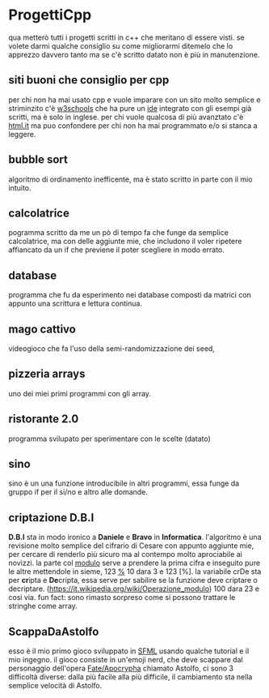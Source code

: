 # ProgettiCpp
qua metterò tutti i progetti scritti in c++ che meritano di essere visti.
se volete darmi qualche consiglio su come migliorarmi ditemelo che lo apprezzo davvero tanto ma se c'è scritto datato non è più in manutenzione.

## siti buoni che consiglio per cpp
per chi non ha mai usato cpp e vuole imparare con un sito molto semplice e striminzito c'è [w3schools](https://www.w3schools.com/cpp/default.asp) che ha pure un [ide](https://it.wikipedia.org/wiki/Ambiente_di_sviluppo_integrato) integrato con gli esempi già scritti, ma è solo in inglese. per chi vuole qualcosa di più avanztato c'è [html.it](https://www.html.it/guide/guida-c2/) ma puo confondere per chi non ha mai programmato e/o si stanca a leggere.

## bubble sort
algoritmo di ordinamento inefficente, ma è stato scritto in parte con il mio intuito.

## calcolatrice
pogramma scritto da me un pò di tempo fa che funge da semplice calcolatrice, ma con delle aggiunte mie, che includono il voler ripetere affiancato da un if che previene il poter scegliere in modo errato.

## database
programma che fu da esperimento nei database composti da matrici con appunto una scrittura e lettura continua.

## mago cattivo
videogioco che fa l'uso della semi-randomizzazione dei seed,

## pizzeria arrays
uno dei miei primi programmi con gli array.

## ristorante 2.0
programma svilupato per sperimentare con le scelte (datato)

## sino
sino è un una funzione introducibile in altri programmi, essa funge da gruppo if per il si/no e altro alle domande.

## criptazione D.B.I
**D.B.I** sta in modo ironico a **Daniele** e **Bravo** in **Informatica**. l'algoritmo è una revisione molto semplice del cifrario di Cesare con appunto aggiunte mie, per cercare di renderlo più sicuro ma al contempo molto aprociabile ai novizzi. la parte col [modulo](https://it.wikipedia.org/wiki/Operazione_modulo) serve a prendere la prima cifra e inseguito pure le altre mettendole in sieme, 123 [%](https://it.wikipedia.org/wiki/Operazione_modulo) 10 dara 3 e 123 [%]. la variabile crDe sta per **cr**ipta e **De**cripta, essa serve per sabilire se la funzione deve criptare o decriptare. (https://it.wikipedia.org/wiki/Operazione_modulo) 100 dara 23 e cosi via. fun fact: sono rimasto sorpreso come si possono trattare le stringhe come array.

## ScappaDaAstolfo
esso è il mio primo gioco sviluppato in [SFML](https://www.sfml-dev.org/index.php) usando qualche tutorial e il mio ingegno. il gioco consiste in un'emoji nerd, che deve scappare dal personaggio dell'opera [Fate/Apocrypha](https://it.wikipedia.org/wiki/Fate/Apocrypha) chiamato Astolfo, ci sono 3 difficoltà diverse: dalla più facile alla più difficile, il cambiamento sta nella semplice velocità di Astolfo.
